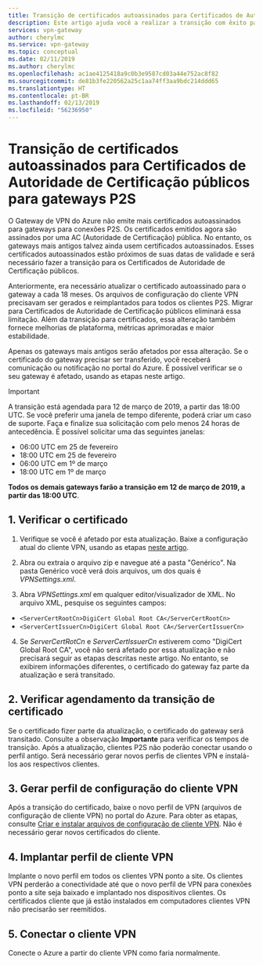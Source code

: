 ```yaml
---
title: Transição de certificados autoassinados para Certificados de Autoridade de Certificação públicos para gateways P2S | Gateway de VPN do Azure | Microsoft Docs
description: Este artigo ajuda você a realizar a transição com êxito para os novos Certificados de Autoridade de Certificação públicos para gateways P2S.
services: vpn-gateway
author: cherylmc
ms.service: vpn-gateway
ms.topic: conceptual
ms.date: 02/11/2019
ms.author: cherylmc
ms.openlocfilehash: ac1ae4125418a9c0b3e9587cd03a44e752ac8f82
ms.sourcegitcommit: de81b3fe220562a25c1aa74ff3aa9bdc214ddd65
ms.translationtype: HT
ms.contentlocale: pt-BR
ms.lasthandoff: 02/13/2019
ms.locfileid: "56236950"
---
```

# <a name="transition-from-self-signed-to-public-ca-certificates-for-p2s-gateways"></a>Transição de certificados autoassinados para Certificados de Autoridade de Certificação públicos para gateways P2S

O Gateway de VPN do Azure não emite mais certificados autoassinados para gateways para conexões P2S. Os certificados emitidos agora são assinados por uma AC (Autoridade de Certificação) pública. No entanto, os gateways mais antigos talvez ainda usem certificados autoassinados. Esses certificados autoassinados estão próximos de suas datas de validade e será necessário fazer a transição para os Certificados de Autoridade de Certificação públicos.

Anteriormente, era necessário atualizar o certificado autoassinado para o gateway a cada 18 meses. Os arquivos de configuração do cliente VPN precisavam ser gerados e reimplantados para todos os clientes P2S. Migrar para Certificados de Autoridade de Certificação públicos eliminará essa limitação. Além da transição para certificados, essa alteração também fornece melhorias de plataforma, métricas aprimoradas e maior estabilidade.

Apenas os gateways mais antigos serão afetados por essa alteração. Se o certificado do gateway precisar ser transferido, você receberá comunicação ou notificação no portal do Azure. É possível verificar se o seu gateway é afetado, usando as etapas neste artigo.

>[!IMPORTANT]
>A transição está agendada para 12 de março de 2019, a partir das 18:00 UTC. Se você preferir uma janela de tempo diferente, poderá criar um caso de suporte. Faça e finalize sua solicitação com pelo menos 24 horas de antecedência.  É possível solicitar uma das seguintes janelas:
>
>* 06:00 UTC em 25 de fevereiro
>* 18:00 UTC em 25 de fevereiro
>* 06:00 UTC em 1º de março
>* 18:00 UTC em 1º de março
>
>**Todos os demais gateways farão a transição em 12 de março de 2019, a partir das 18:00 UTC**.
>

## <a name="1-verify-your-certificate"></a>1. Verificar o certificado

1. Verifique se você é afetado por esta atualização. Baixe a configuração atual do cliente VPN, usando as etapas [neste artigo](point-to-site-vpn-client-configuration-azure-cert.md).

2. Abra ou extraia o arquivo zip e navegue até a pasta "Genérico". Na pasta Genérico você verá dois arquivos, um dos quais é *VPNSettings.xml*.
3. Abra *VPNSettings.xml* em qualquer editor/visualizador de XML. No arquivo XML, pesquise os seguintes campos:

  * `<ServerCertRootCn>DigiCert Global Root CA</ServerCertRootCn>`
  * `<ServerCertIssuerCn>DigiCert Global Root CA</ServerCertIssuerCn>`
4. Se *ServerCertRotCn* e *ServerCertIssuerCn* estiverem como "DigiCert Global Root CA", você não será afetado por essa atualização e não precisará seguir as etapas descritas neste artigo. No entanto, se exibirem informações diferentes, o certificado do gateway faz parte da atualização e será transitado.

## <a name="2-check-certificate-transition-schedule"></a>2. Verificar agendamento da transição de certificado

Se o certificado fizer parte da atualização, o certificado do gateway será transitado. Consulte a observação **Importante** para verificar os tempos de transição. Após a atualização, clientes P2S não poderão conectar usando o perfil antigo. Será necessário gerar novos perfis de clientes VPN e instalá-los aos respectivos clientes.

## <a name="3-generate-vpn-client-configuration-profile"></a>3. Gerar perfil de configuração do cliente VPN

Após a transição do certificado, baixe o novo perfil de VPN (arquivos de configuração de cliente VPN) no portal do Azure. Para obter as etapas, consulte [Criar e instalar arquivos de configuração de cliente VPN](point-to-site-vpn-client-configuration-azure-cert.md). Não é necessário gerar novos certificados do cliente.

## <a name="4-deploy-vpn-client-profile"></a>4. Implantar perfil de cliente VPN

Implante o novo perfil em todos os clientes VPN ponto a site. Os clientes VPN perderão a conectividade até que o novo perfil de VPN para conexões ponto a site seja baixado e implantado nos dispositivos clientes. Os certificados cliente que já estão instalados em computadores clientes VPN não precisarão ser reemitidos.

## <a name="5-connect-the-vpn-client"></a>5. Conectar o cliente VPN

Conecte o Azure a partir do cliente VPN como faria normalmente.
